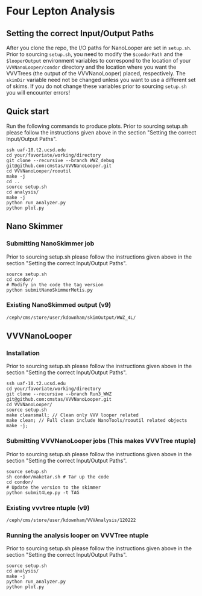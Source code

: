 # Four Lepton Analysis

## Setting the correct Input/Output Paths

After you clone the repo, the I/O paths for NanoLooper are set in `setup.sh`. Prior to sourcing `setup.sh`, you need to modify the `$condorPath` and 
the `$looperOutput` environment variables to correspond to the location of your `VVVNanoLooper/condor` directory and the location where you want the
VVVTrees (the output of the VVVNanoLooper) placed, respectively. The `skimDir` variable need not be changed unless you want to use a different set of 
skims. If you do not change these variables prior to sourcing `setup.sh` you will encounter errors!

## Quick start

Run the following commands to produce plots. Prior to sourcing setup.sh please follow the instructions given above in the section "Setting the correct
Input/Output Paths".

    ssh uaf-10.t2.ucsd.edu
    cd your/favoriate/working/directory
    git clone --recursive --branch WWZ_debug git@github.com:cmstas/VVVNanoLooper.git
    cd VVVNanoLooper/rooutil
    make -j
    cd ..
    source setup.sh
    cd analysis/
    make -j
    python run_analyzer.py
    python plot.py

## Nano Skimmer

### Submitting NanoSkimmer job

Prior to sourcing setup.sh please follow the instructions given above in the section "Setting the correct Input/Output Paths".

    source setup.sh
    cd condor/
    # Modify in the code the tag version
    python submitNanoSkimmerMetis.py

### Existing NanoSkimmed output (v9)

    /ceph/cms/store/user/kdownham/skimOutput/WWZ_4L/

## VVVNanoLooper

### Installation

Prior to sourcing setup.sh please follow the instructions given above in the section "Setting the correct Input/Output Paths".

    ssh uaf-10.t2.ucsd.edu
    cd your/favoriate/working/directory
    git clone --recursive --branch Run3_WWZ git@github.com:cmstas/VVVNanoLooper.git
    cd VVVNanoLooper/
    source setup.sh
    make cleansmall; // Clean only VVV looper related
    make clean; // Full clean include NanoTools/rooutil related objects
    make -j;

### Submitting VVVNanoLooper jobs (This makes VVVTree ntuple)

Prior to sourcing setup.sh please follow the instructions given above in the section "Setting the correct Input/Output Paths".

    source setup.sh
    sh condor/maketar.sh # Tar up the code
    cd condor/
    # Update the version to the skimmer
    python submit4Lep.py -t TAG

### Existing vvvtree ntuple (v9)

    /ceph/cms/store/user/kdownham/VVVAnalysis/120222


### Running the analysis looper on VVVTree ntuple

Prior to sourcing setup.sh please follow the instructions given above in the section "Setting the correct Input/Output Paths".

    source setup.sh
    cd analysis/
    make -j
    python run_analyzer.py
    python plot.py

